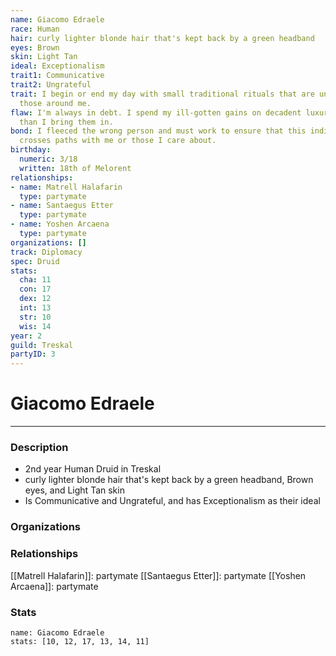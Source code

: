 ```yaml
---
name: Giacomo Edraele
race: Human
hair: curly lighter blonde hair that's kept back by a green headband
eyes: Brown
skin: Light Tan
ideal: Exceptionalism
trait1: Communicative
trait2: Ungrateful
trait: I begin or end my day with small traditional rituals that are unfamiliar to
  those around me.
flaw: I'm always in debt. I spend my ill-gotten gains on decadent luxuries faster
  than I bring them in.
bond: I fleeced the wrong person and must work to ensure that this individual never
  crosses paths with me or those I care about.
birthday:
  numeric: 3/18
  written: 18th of Melorent
relationships:
- name: Matrell Halafarin
  type: partymate
- name: Santaegus Etter
  type: partymate
- name: Yoshen Arcaena
  type: partymate
organizations: []
track: Diplomacy
spec: Druid
stats:
  cha: 11
  con: 17
  dex: 12
  int: 13
  str: 10
  wis: 14
year: 2
guild: Treskal
partyID: 3
---
```

# Giacomo Edraele
---
### Description
- 2nd year Human Druid in Treskal
- curly lighter blonde hair that's kept back by a green headband, Brown eyes, and Light Tan skin
- Is Communicative and Ungrateful, and has Exceptionalism as their ideal

### Organizations
### Relationships
[[Matrell Halafarin]]: partymate
[[Santaegus Etter]]: partymate
[[Yoshen Arcaena]]: partymate
### Stats
```statblock
name: Giacomo Edraele
stats: [10, 12, 17, 13, 14, 11]
```